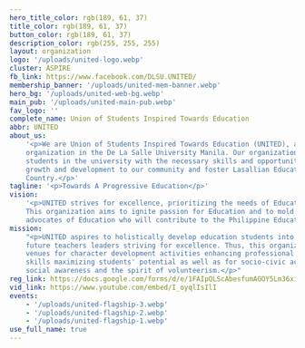 ```yaml
---
hero_title_color: rgb(189, 61, 37)
title_color: rgb(189, 61, 37)
button_color: rgb(189, 61, 37)
description_color: rgb(255, 255, 255)
layout: organization
logo: '/uploads/united-logo.webp'
cluster: ASPIRE
fb_link: https://www.facebook.com/DLSU.UNITED/
membership_banner: '/uploads/united-mem-banner.webp'
hero_bg: '/uploads/united-web-bg.webp'
main_pub: '/uploads/united-main-pub.webp'
fav_logo: ''
complete_name: Union of Students Inspired Towards Education
abbr: UNITED
about_us:
    '<p>We are Union of Students Inspired Towards Education (UNITED), an academic
    organization in the De La Salle University Manila. Our organization seeks to provide
    students in the university with the necessary skills and opportunities to encourage
    growth and development to our community and foster Lasallian Educators for God and
    Country.</p>'
tagline: '<p>Towards A Progressive Education</p>'
vision:
    '<p>UNITED strives for excellence, prioritizing the needs of Education students.
    This organization aims to ignite passion for Education and to mold students to become
    advocates of Education who will contribute to the Philippine Education System.</p>'
mission:
    "<p>UNITED aspires to holistically develop education students into becoming
    future teachers leaders striving for excellence. Thus, this organization shall provide
    venues for character development activities enhancing professional and personal
    skills maximizing students' potential as well as for socio-civic activities promoting
    social awareness and the spirit of volunteerism.</p>"
reg_link: https://docs.google.com/forms/d/e/1FAIpQLScAbesfumAGOY5Lm36xihDSmGXf4BVhM8x88fu_qAEpCudA2A/viewform?usp=sf_link
vid_link: https://www.youtube.com/embed/I_oyqlIsIlI
events:
    - '/uploads/united-flagship-3.webp'
    - '/uploads/united-flagship-2.webp'
    - '/uploads/united-flagship-1.webp'
use_full_name: true
---
```

